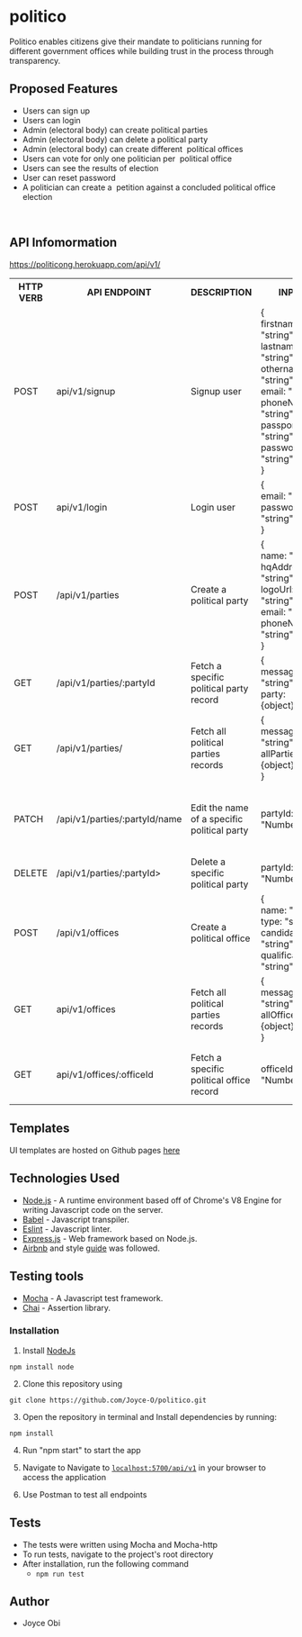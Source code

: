 # politico
Politico enables citizens give their mandate to politicians running for different government offices while building trust in the process through transparency.

## Proposed Features
- Users can sign up <br>
- Users can login <br>
- Admin (electoral body) can create political parties<br>
- Admin (electoral body) can delete a political party<br>
- Admin (electoral body) can create different ​ political offices<br>
- Users can vote for only one politician per ​ political office<br>
- Users can see the results of election<br/>
- User can reset password<br>
- A politician can create a ​ petition​ against a concluded political office election<br>
<br/>

## API Infomormation
https://politicong.herokuapp.com/api/v1/

<table>

<tr><th>HTTP VERB</th><th>API ENDPOINT</th><th>DESCRIPTION</th><th>INPUT</th><th>OUTPUT</th></tr>

<tr>
<td>POST</td> <td>api/v1/signup</td>  <td>Signup user</td>
<td>
{<br> firstname: "string",<br> lastname: "string",<br> othername: "string",<br>email: "string",<br>phoneNumber: "string",<br> passportUrl: "string",<br>password: "string"<br>}
</td>
<td>
{<br> message: "string"}
</td>
</tr>

<tr>
<td>POST</td> <td>api/v1/login</td>  <td>Login user</td>
<td>
{<br> email: "string",<br>password: "string"<br>}
</td>
<td>
{<br> message: "string"}
</td>
</tr>

<tr>
<td>POST</td> <td>/api/v1/parties</td>  <td>Create a political party</td>
<td>
{<br> name: "string",<br>hqAddress: "string",<br>logoUrl: "string",<br>email: "string",<br>phoneNumber: "string"<br>}
</td>
<td>{<br>message: "string"<br>party: {object}<br>}</td>
</tr>

<tr>
<td>GET</td> <td>/api/v1/parties/:partyId</td>  <td>Fetch a specific ​ political party​ record</td>
<td>{<br>message: "string",<br>party: {object}}</td>
</tr>

<tr>
<td>GET</td> <td>/api/v1/parties/</td>  <td>Fetch all ​ political parties​ records</td>
<td>{<br>message: "string",<br>allParties: {object}<br>}</td>
</tr>

<tr>
<td>PATCH</td> <td>/api/v1/parties/:partyId/name</td>  <td>Edit the name of a specific ​ political party</td>
<td>partyId: "Number"</td>
<td>{<br>message: "string",<br>foundParty: {object}<br>}</td>
</tr>

<tr>
<td>DELETE</td> <td>/api/v1/parties/:partyId></td>  <td>Delete a specific ​ political party</td>
<td>partyId: "Number"</td>
<td>{message: {object}}</td>
</tr>

<tr>
<td>POST</td> <td>/api/v1/offices</td>  <td>Create a ​ political office</td>
<td>
{<br> name: "string",<br>type: "string",<br>candidateAge: "string",<br>qualification: "string"}
</td>
<td>{<br>message: "string,"<br>office: {object}<br>}</td>
</tr>

<tr>
<td>GET</td> <td>api/v1/offices</td>  <td>Fetch all ​ political parties​ records</td>
<td>{<br>message: "string"<br>allOffices: {object}<br>}</td>
</tr>

<tr>
<td>GET</td> <td>api/v1/offices/:officeId</td>  <td>Fetch a specific political office record</td>
<td>officeId: "Number"</td>
<td>{<br>message: "string",<br>office: {object}}</td>
</tr>

<tr>

</table>

## Templates
UI templates are hosted on Github pages [here](https://joyce-o.github.io/politico/pages/index.html)

## Technologies Used
* [Node.js](https://nodejs.org) - A runtime environment based off of Chrome's V8 Engine for writing Javascript code on the server.
* [Babel](https://babeljs.io) - Javascript transpiler.
* [Eslint](https://eslint.org/) - Javascript linter. 
* [Express.js](https://expressjs.com) - Web framework based on Node.js.
* [Airbnb](https://www.npmjs.com/package/eslint-config-airbnb) and style [guide](https://github.com/airbnb/javascript) was followed.

## Testing tools
* [Mocha](https://mochajs.org/) - A Javascript test framework.
* [Chai](http://chaijs.com) - Assertion library.


### Installation

1. Install [NodeJs](https://nodejs.org/en/download/)
```
npm install node
```
2. Clone this repository using
```
git clone https://github.com/Joyce-O/politico.git
```
3. Open the repository in terminal and Install dependencies by running:
```
npm install
```
4. Run "npm start" to start the app

5. Navigate to
Navigate to [`localhost:5700/api/v1`](localhost:3000/api/v1) in your browser to access the application

6. Use Postman to test all endpoints


## Tests

* The tests were written using Mocha and Mocha-http
* To run tests, navigate to the project's root directory
* After installation, run the following command
    - `npm run test`
    
## Author
* Joyce Obi